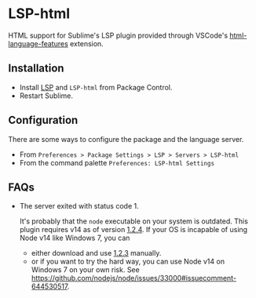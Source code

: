 # LSP-html

HTML support for Sublime's LSP plugin provided through VSCode's [html-language-features](https://github.com/microsoft/vscode/tree/main/extensions/html-language-features/server) extension.

## Installation

- Install [LSP](https://packagecontrol.io/packages/LSP) and `LSP-html` from Package Control.
- Restart Sublime.

## Configuration

There are some ways to configure the package and the language server.

- From `Preferences > Package Settings > LSP > Servers > LSP-html`
- From the command palette `Preferences: LSP-html Settings`

## FAQs

- The server exited with status code 1.

  It's probably that the `node` executable on your system is outdated.
  This plugin requires v14 as of version [1.2.4](https://github.com/sublimelsp/LSP-html/releases/tag/1.2.4).
  If your OS is incapable of using Node v14 like Windows 7, you can

  - either download and use [1.2.3](https://github.com/sublimelsp/LSP-html/releases/tag/1.2.3) manually.
  - or if you want to try the hard way, you can use Node v14 on Windows 7 on your own risk.
    See https://github.com/nodejs/node/issues/33000#issuecomment-644530517.
